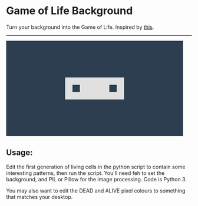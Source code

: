 Game of Life Background
=======
Turn your background into the Game of Life. Inspired by [this](https://f.0x52.eu/blog/game_of_life).

-----

![Example pentdecathlon gif](/gif/pentdecathlon.gif?raw=true)


Usage: 
----
Edit the first generation of living cells in the python script to contain some interesting patterns, then run the script. You'll need feh to set the background, and PIL or Pillow for the image processing. Code is Python 3. 

You may also want to edit the DEAD and ALIVE pixel colours to something that matches your desktop.